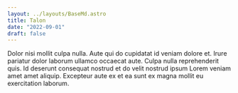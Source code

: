 ```yaml
---
layout: ../layouts/BaseMd.astro
title: Talon
date: "2022-09-01"
draft: false
---
```

Dolor nisi mollit culpa nulla. Aute qui do cupidatat id veniam dolore et. 
Irure pariatur dolor laborum ullamco occaecat aute. Culpa nulla reprehenderit quis. 
Id deserunt consequat nostrud et do velit nostrud ipsum Lorem veniam amet amet aliquip. 
Excepteur aute ex et ea sunt ex magna mollit eu exercitation laborum. 